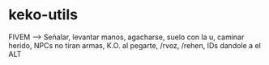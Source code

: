 # keko-utils
FIVEM --> Señalar, levantar manos, agacharse, suelo con la u, caminar herido, NPCs no tiran armas, K.O. al pegarte, /rvoz, /rehen, IDs dandole a el ALT
